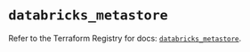 # `databricks_metastore`

Refer to the Terraform Registry for docs: [`databricks_metastore`](https://registry.terraform.io/providers/databricks/databricks/1.35.0/docs/resources/metastore).
